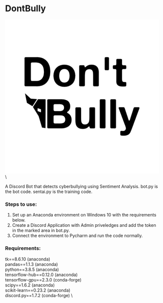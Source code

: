 # DontBully
![alt text](./bully.png) \

A Discord Bot that detects cyberbullying using Sentiment Analysis. bot.py is the bot code. sentai.py is the training code. 

### Steps to use: 
1. Set up an Anaconda environment on Windows 10 with the requirements below. 
2. Create a Discord Application with Admin priveledges and add the token in the marked area in bot.py. 
3. Connect the environment to Pycharm and run the code normally.


### Requirements: 
tk==8.6.10 (anaconda) \
pandas==1.1.3 (anaconda) \
python==3.8.5 (anaconda) \
tensorflow-hub==0.12.0 (anaconda) \
tensorflow-gpu==2.3.0 (conda-forge) \
scipy==1.6.2 (anaconda) \
scikit-learn==0.23.2 (anaconda) \
discord.py==1.7.2 (conda-forge) \


